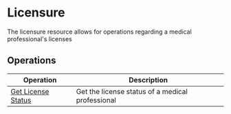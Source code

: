 # Licensure

The licensure resource allows for operations regarding a medical professional's licenses


## Operations

| Operation | Description |
| --------- | ----------- |
| [Get License Status](get-licensestatus.md) |Get the license status of a medical professional |
